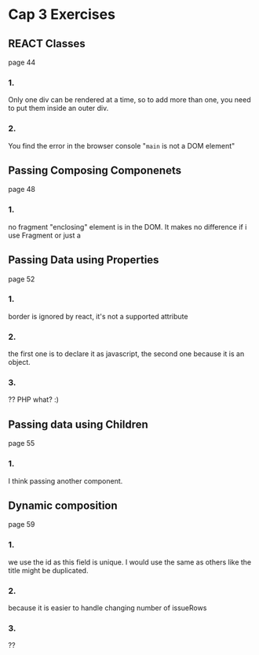 # Cap 3 Exercises
## REACT Classes
page 44

### 1.
Only one div can be rendered at a time, so to add more than one, you need to put them inside an outer div.

### 2. 
You find the error in the browser console "`main` is not a DOM element"

## Passing Composing Componenets
page 48

### 1.
no fragment "enclosing" element is in the DOM. It makes no difference if i use Fragment or just a <div>

## Passing Data using Properties
page 52

### 1.
border is ignored by react, it's not a supported attribute

### 2.
the first one is to declare it as javascript, the second one because it is an object.

### 3. 
?? PHP what? :)

## Passing data using Children
page 55

### 1.
I think passing another component. 

## Dynamic composition
page 59
### 1. 
we use the id as this field is unique. I would use the same as others like the title might be duplicated. 

### 2.
because it is easier to handle changing number of issueRows

### 3. 
?? 